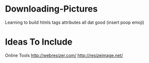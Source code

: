 # Downloading-Pictures
Learning to build htmls tags attributes all dat good (insert poop emoji)





# Ideas To Include
Online Tools
http://webresizer.com/
http://resizeimage.net/
